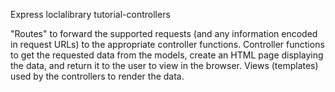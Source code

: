 
Express loclalibrary tutorial-controllers

"Routes" to forward the supported requests (and any information encoded in request URLs) to the appropriate controller functions.
Controller functions to get the requested data from the models, create an HTML page displaying the data, and return it to the user to view in the browser.
Views (templates) used by the controllers to render the data.

